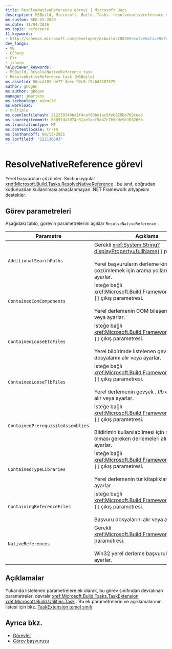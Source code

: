 ```yaml
---
title: ResolveNativeReference görevi | Microsoft Docs
description: MSBuild, Microsoft. Build. Tasks. resolvenativereference sınıfını uygulayarak yerel başvuruları çözümlemek için resolvenativereference görevini nasıl kullandığını öğrenin.
ms.custom: SEO-VS-2020
ms.date: 11/04/2016
ms.topic: reference
f1_keywords:
- http://schemas.microsoft.com/developer/msbuild/2003#ResolveNativeReference
dev_langs:
- VB
- CSharp
- C++
- jsharp
helpviewer_keywords:
- MSBuild, ResolveNativeReference task
- ResolveNativeReference task [MSBuild]
ms.assetid: 56acd101-de77-4eec-92c6-f5c6d2187579
author: ghogen
ms.author: ghogen
manager: jmartens
ms.technology: msbuild
ms.workload:
- multiple
ms.openlocfilehash: 212239348ba1f4caf80be1ac9feb029bb702cee3
ms.sourcegitcommit: 68897da7d74c31ae1ebf5d47c7b5ddc9b108265b
ms.translationtype: MT
ms.contentlocale: tr-TR
ms.lasthandoff: 08/13/2021
ms.locfileid: "122136683"
---
```

# <a name="resolvenativereference-task"></a>ResolveNativeReference görevi

Yerel başvuruları çözümler. Sınıfını uygular <xref:Microsoft.Build.Tasks.ResolveNativeReference> . bu sınıf, doğrudan kodunuzdan kullanılması amaçlanmayan .NET Framework altyapısını destekler.

## <a name="task-parameters"></a>Görev parametreleri

 Aşağıdaki tablo, görevin parametrelerini açıklar `ResolveNativeReference` .

|Parametre|Açıklama|
|---------------|-----------------|
|`AdditionalSearchPaths`|Gerekli <xref:System.String?displayProperty=fullName>`[]` parametresi.<br /><br /> Yerel başvuruların derleme kimliklerini çözümlemek için arama yollarını alır veya ayarlar.|
|`ContainedComComponents`|İsteğe bağlı <xref:Microsoft.Build.Framework.ITaskItem> `[]` çıkış parametresi.<br /><br /> Yerel derlemenin COM bileşenlerini alır veya ayarlar.|
|`ContainedLooseEtcFiles`|İsteğe bağlı <xref:Microsoft.Build.Framework.ITaskItem> `[]` çıkış parametresi.<br /><br /> Yerel bildirimde listelenen gevşek *vs* dosyalarını alır veya ayarlar.|
|`ContainedLooseTlbFiles`|İsteğe bağlı <xref:Microsoft.Build.Framework.ITaskItem> `[]` çıkış parametresi.<br /><br /> Yerel derlemenin gevşek *. tlb* dosyalarını alır veya ayarlar.|
|`ContainedPrerequisiteAssemblies`|İsteğe bağlı <xref:Microsoft.Build.Framework.ITaskItem> `[]` çıkış parametresi.<br /><br /> Bildirimin kullanılabilmesi için mevcut olması gereken derlemeleri alır veya ayarlar.|
|`ContainedTypeLibraries`|İsteğe bağlı <xref:Microsoft.Build.Framework.ITaskItem> `[]` çıkış parametresi.<br /><br /> Yerel derlemenin tür kitaplıklarını alır veya ayarlar.|
|`ContainingReferenceFiles`|İsteğe bağlı <xref:Microsoft.Build.Framework.ITaskItem> `[]` çıkış parametresi.<br /><br /> Başvuru dosyalarını alır veya ayarlar.|
|`NativeReferences`|Gerekli <xref:Microsoft.Build.Framework.ITaskItem>`[]` parametresi.<br /><br /> Win32 yerel derleme başvurularını alır veya ayarlar.|

## <a name="remarks"></a>Açıklamalar

 Yukarıda listelenen parametrelere ek olarak, bu görev sınıfından devralınan parametreleri devralır <xref:Microsoft.Build.Tasks.TaskExtension> <xref:Microsoft.Build.Utilities.Task> . Bu ek parametrelerin ve açıklamalarının listesi için bkz. [TaskExtension temel sınıfı](../msbuild/taskextension-base-class.md).

## <a name="see-also"></a>Ayrıca bkz.

- [Görevler](../msbuild/msbuild-tasks.md)
- [Görev başvurusu](../msbuild/msbuild-task-reference.md)
